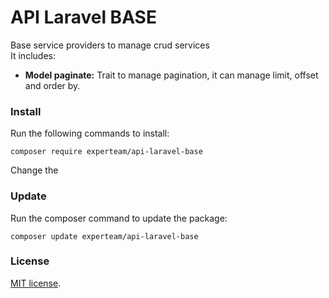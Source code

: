 API Laravel BASE
=

Base service providers to manage crud services <br>
It includes:
- <b>Model paginate:</b> Trait to manage pagination, it can manage limit, offset and order by.


### Install

Run the following commands to install: <br>
```
composer require experteam/api-laravel-base
```
Change the 
### Update
Run the composer command to update the package: <br>
```
composer update experteam/api-laravel-base
```

### License
[MIT license](https://opensource.org/licenses/MIT).
